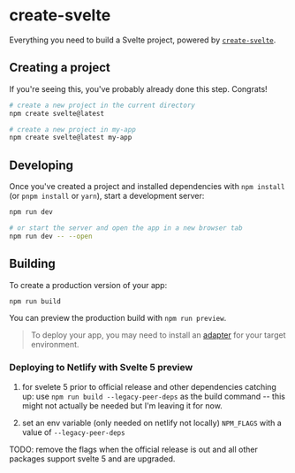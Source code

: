 # create-svelte

Everything you need to build a Svelte project, powered by [`create-svelte`](https://github.com/sveltejs/kit/tree/master/packages/create-svelte).

## Creating a project

If you're seeing this, you've probably already done this step. Congrats!

```bash
# create a new project in the current directory
npm create svelte@latest

# create a new project in my-app
npm create svelte@latest my-app
```

## Developing

Once you've created a project and installed dependencies with `npm install` (or `pnpm install` or `yarn`), start a development server:

```bash
npm run dev

# or start the server and open the app in a new browser tab
npm run dev -- --open
```

## Building

To create a production version of your app:

```bash
npm run build
```

You can preview the production build with `npm run preview`.

> To deploy your app, you may need to install an [adapter](https://kit.svelte.dev/docs/adapters) for your target environment.

### Deploying to Netlify with Svelte 5 preview

1. for svelete 5 prior to official release and other dependencies catching up: use `npm run build --legacy-peer-deps` as the build command -- this might not actually be needed but I'm leaving it for now.

2. set an env variable (only needed on netlify not locally) `NPM_FLAGS` with a value of `--legacy-peer-deps`

TODO: remove the flags when the official release is out and all other packages support svelte 5 and are upgraded.

